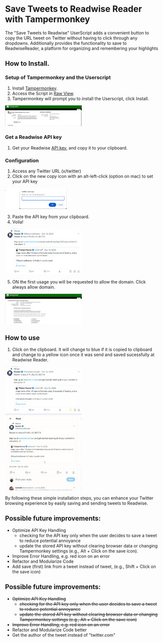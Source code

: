 # Save Tweets to Readwise Reader with Tampermonkey
The "Save Tweets to Readwise" UserScript adds a convenient button to copy the URL tweet on Twitter without having to click through any dropdowns. Additionally provides the functionality to save to ReadwiseReader, a platform for organizing and remembering your highlights

## How to Install.
### Setup of Tampermonkey and the Userscript
1. Install [Tampermonkey](https://tampermonkey.net/).
2. Access the Script in [Raw View](https://github.com/floriankilian/SaveToReadwiseReaderOnTwitter/raw/main/SaveToReadwiseReaderFromTwitter.user.js).
3. Tampermonkey will prompt you to install the Userscript, click Install.

<img src="readme/tampermonkey-install-userscript.png" alt="Install Userscript on Tampermonkey" width="50%">

### Get a Readwise API key
1. Get your Readwise [API key](https://readwise.io/access_token), and copy it to your clipboard. 

### Configuration
1. Access any Twitter URL (x/twitter)
2. Click on the new copy icon with an alt-left-click (option on mac) to set your API key

<img src="readme/APIKey-Request.png" alt="Provide your API Key" width="40%">

3. Paste the API key from your clipboard.
4. Voila!

<img src="readme/tweet.png" alt="How it will be displayed" width="50%">

5. ON the first usage you will be requested to allow the domain. Click always allow domain.

<img src="readme/tweet-fristtime.png" alt="Always allow domain" width="50%">

## How to use
1. Click on the clipboard. It will change to blue if it is copied to clipboard and change to a yellow icon once it was send and saved sucessfully at Readwise Reader.

<img src="readme/tweet-saved.png" alt="Saved tweet" width="50%">

<img src="readme/HowToUse.gif" alt="How to use" width="50%">


By following these simple installation steps, you can enhance your Twitter browsing experience by easily saving and sending tweets to Readwise.


## Possible future improvements:
- Optimize API Key Handling
    - checking for the API key only when the user decides to save a tweet to reduce potential annoyance
    - update the stored API key without clearing browser data or changing Tampermonkey settings (e.g., Alt + Click on the save icon).
- Improve Error Handling, e.g. red icon on an error
- Refactor and Modularize Code
- Add save (first) link from a tweet instead of tweet, (e.g., Shift + Click on the save icon)


## Possible future improvements:
- ~~Optimize API Key Handling~~
    - ~~checking for the API key only when the user decides to save a tweet to reduce potential annoyance~~
    - ~~update the stored API key without clearing browser data or changing Tampermonkey settings (e.g., Alt + Click on the save icon)~~
- ~~Improve Error Handling, e.g. red icon on an error~~
- Refactor and Modularize Code better
- Get the author of the tweet instead of "twitter.com"